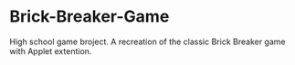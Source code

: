 # Brick-Breaker-Game

High school game broject.
A recreation of the classic Brick Breaker game with Applet extention.
